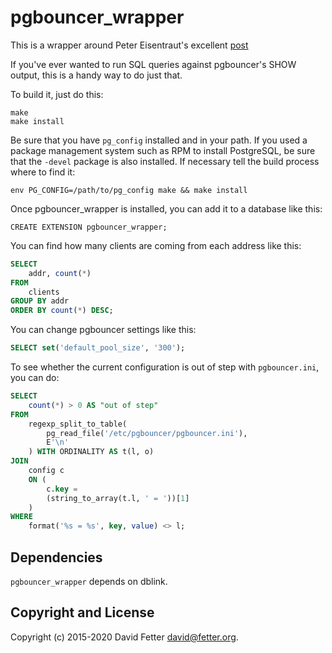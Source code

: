 pgbouncer_wrapper
=================

This is a wrapper around Peter Eisentraut's excellent [post](http://peter.eisentraut.org/blog/2015/03/25/retrieving-pgbouncer-statistics-via-dblink/)

If you've ever wanted to run SQL queries against pgbouncer's SHOW output, this
is a handy way to do just that.

To build it, just do this:

    make
    make install

Be sure that you have `pg_config` installed and in your path. If you used a
package management system such as RPM to install PostgreSQL, be sure that the
`-devel` package is also installed. If necessary tell the build process where
to find it:

    env PG_CONFIG=/path/to/pg_config make && make install

Once pgbouncer_wrapper is installed, you can add it to a database like this:

    CREATE EXTENSION pgbouncer_wrapper;

You can find how many clients are coming from each address like this:

```sql
SELECT
    addr, count(*)
FROM
    clients
GROUP BY addr
ORDER BY count(*) DESC;
```

You can change pgbouncer settings like this:
```sql
SELECT set('default_pool_size', '300');
```

To see whether the current configuration is out of step with `pgbouncer.ini`, you can do:

```sql
SELECT
    count(*) > 0 AS "out of step"
FROM
    regexp_split_to_table(
        pg_read_file('/etc/pgbouncer/pgbouncer.ini'),
        E'\n'
    ) WITH ORDINALITY AS t(l, o)
JOIN
    config c
    ON (
        c.key =
        (string_to_array(t.l, ' = '))[1]
    )
WHERE
    format('%s = %s', key, value) <> l;
```

Dependencies
------------
`pgbouncer_wrapper` depends on dblink.

Copyright and License
---------------------

Copyright (c) 2015-2020 David Fetter <david@fetter.org>.

